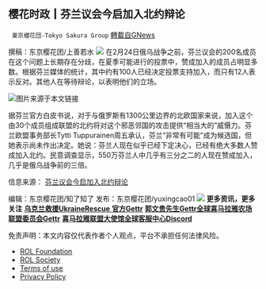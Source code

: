 
## 樱花时政┃芬兰议会今启加入北约辩论
` 東京櫻花団-Tokyo Sakura Group` [轉載自GNews](https://gnews.org/zh-hans/2384521/)

撰稿：东京樱花团/上善若水
 ![](https://assets.gnews.org/wp-content/uploads/2022/03/LOGO-1-14.png) 
在2月24日俄乌战争之前，芬兰议会的200名成员在这个问题上长期存在分歧，在夏季可能进行的投票中，赞成加入的成员占明显多数。根据芬兰媒体的统计，其中约有100人已经决定投票支持加入，而只有12人表示反对。其他人在等待辩论，以表明他们的立场。
 
![](https://assets.gnews.org/wp-content/uploads/2022/04/4-64.png)图片来源于本文链接
 
据芬兰官方白皮书说，对于与俄罗斯有1300公里边界的北欧国家来说，加入这个由30个成员组成联盟的北约将对这个邪恶邻国的攻击提供“相当大的”威慑力。芬兰欧盟事务部长Tytti Tuppurainen周五承认，芬兰“非常有可能”成为候选国，但她表示尚未作出决定。她说：芬兰人现在似乎已经下定决心，已经有绝大多数人赞成加入北约。民意调查显示，550万芬兰人中几乎有三分之二的人现在赞成加入，几乎是俄乌战争前的三倍。
 
信息来源： [芬兰议会今启加入北约辩论](https://www.rfi.fr/cn/%E6%AC%A7%E6%B4%B2/20220420-%E8%8A%AC%E5%85%B0%E8%AE%AE%E4%BC%9A%E4%BB%8A%E5%90%AF%E5%8A%A0%E5%85%A5%E5%8C%97%E7%BA%A6%E8%BE%A9%E8%AE%BA)
 
编辑：东京樱花团/知了知了
发布：东京樱花团/yuxingcao01
 ![](https://assets.gnews.org/wp-content/uploads/2022/03/LOGO-1-14.png) 
**更多资讯，更多关注** [**乌克兰救援UkraineRescue** **官方Gettr**](https://gettr.com/user/ukrainerescue)
[**郭文贵先生Gettr**](https://gettr.com/user/miles)[**全球喜马拉雅农场联盟委员会Gettr**](https://gettr.com/user/GlobalAlliance)
[**喜马拉雅联盟大使馆全球客服中心Discord**](https://discord.gg/zv8j42srdN)

免责声明：本文内容仅代表作者个人观点，平台不承担任何法律风险。
  
- [ROL Foundation](https://rolfoundation.org/)
- [ROL Society](https://rolsociety.org/)
- [Terms of use](https://gnews.org/terms-of-use-3/)
- [Privacy Policy](https://gnews.org/privacy-policy/)
